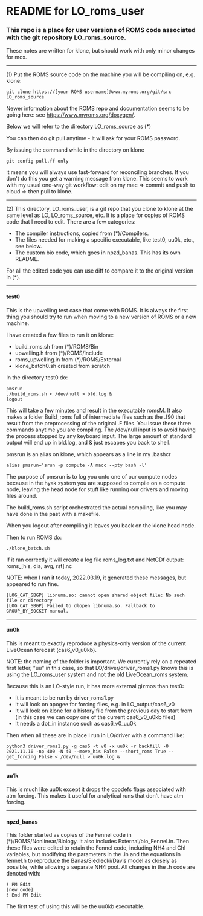 # README for LO_roms_user

### This repo is a place for user versions of ROMS code associated with the git repository LO_roms_source.

These notes are written for klone, but should work with only minor changes for mox.

---

(1) Put the ROMS source code on the machine you will be compiling on, e.g. klone:

```
git clone https://[your ROMS username]@www.myroms.org/git/src LO_roms_source

```
Newer information about the ROMS repo and documentation seems to be going here: see https://www.myroms.org/doxygen/.

Below we will refer to the directory LO_roms_source as (*)

You can then do git pull anytime - it will ask for your ROMS password.

By issuing the command while in the directory on klone
```
git config pull.ff only
```
it means you will always use fast-forward for reconciling branches. If you don't do this you get a warning message from klone. This seems to work with my usual one-way git workflow: edit on my mac => commit and push to cloud => then pull to klone.

---

(2) This directory, LO_roms_user, is a git repo that you clone to klone at the same level as LO, LO_roms_source, etc. It is a place for copies of ROMS code that I need to edit. There are a few categories:
- The compiler instructions, copied from (*)/Compilers.
- The files needed for making a specific executable, like test0, uu0k, etc., see below.
- The custom bio code, which goes in npzd_banas. This has its own README.

For all the edited code you can use diff to compare it to the original version in (*).

---

#### test0

This is the upwelling test case that come with ROMS.  It is always the first thing you should try to run when moving to a new version of ROMS or a new machine.

I have created a few files to run it on klone:
- build_roms.sh from (*)/ROMS/Bin
- upwelling.h from (*)/ROMS/Include
- roms_upwelling.in from (*)/ROMS/External
- klone_batch0.sh created from scratch

In the directory test0 do:
```
pmsrun
./build_roms.sh < /dev/null > bld.log &
logout
```
This will take a few minutes and result in the executable romsM. It also makes a folder Build_roms full of intermediate files such as the .f90 that result from the preprocessing of the original .F files. You issue these three commands anytime you are compiling. The /dev/null input is to avoid having the process stopped by any keyboard input.  The large amount of standard output will end up in bld.log, and & just escapes you back to shell.

pmsrun is an alias on klone, which appears as a line in my .bashcr
```
alias pmsrun='srun -p compute -A macc --pty bash -l'

```
The purpose of pmsrun is to log you onto one of our compute nodes because in the hyak system you are supposed to compile on a compute node, leaving the head node for stuff like running our drivers and moving files around.

The build_roms.sh script orchestrated the actual compiling, like you may have done in the past with a makefile.

When you logout after compiling it leaves you back on the klone head node.

Then to run ROMS do:
```
./klone_batch.sh
```

If it ran correctly it will create a log file roms_log.txt and NetCDf output: roms_[his, dia, avg, rst].nc

NOTE: when I ran it today, 2022.03.19, it generated these messages, but appeared to run fine.
```
[LOG_CAT_SBGP] libnuma.so: cannot open shared object file: No such file or directory
[LOG_CAT_SBGP] Failed to dlopen libnuma.so. Fallback to GROUP_BY_SOCKET manual.
```

---

#### uu0k

This is meant to exactly reproduce a physics-only version of the current LiveOcean forecast (cas6_v0_u0kb).

NOTE: the naming of the folder is important.  We currently rely on a repeated first letter, "uu" in this case, so that LO/driver/driver_roms1.py knows this is using the LO_roms_user system and not the old LiveOcean_roms system.

Because this is an LO-style run, it has more external gizmos than test0:
- It is meant to be run by driver_roms1.py
- It will look on apogee for forcing files, e.g. in LO_output/cas6_v0
- It will look on klone for a history file from the previous day to start from (in this case we can copy one of the current cas6_v0_u0kb files)
- It needs a dot_in instance such as cas6_v0_uu0k

Then when all these are in place I run in LO/driver with a command like:
```
python3 driver_roms1.py -g cas6 -t v0 -x uu0k -r backfill -0 2021.11.10 -np 400 -N 40 --move_his False --short_roms True --get_forcing False < /dev/null > uu0k.log &
```

---

#### uu1k

This is much like uu0k except it drops the cppdefs flags associated with atm forcing.  This makes it useful for analytical runs that don't have atm forcing.

---

#### npzd_banas

This folder started as copies of the Fennel code in (*)/ROMS/Nonlinear/Biology. It also includes External/bio_Fennel.in. Then these files were edited to retain the Fennel code, including NH4 and Chl variables, but modifying the parameters in the .in and the equations in fennel.h to reproduce the Banas/Siedlecki/Davis model as closely as possible, while allowing a separate NH4 pool. All changes in the .h code are denoted with:
```
! PM Edit
[new code]
! End PM Edit
```
The first test of using this will be the uu0kb executable.
